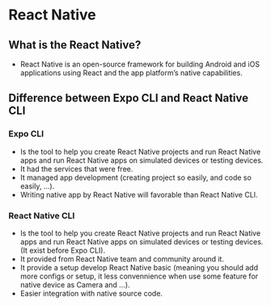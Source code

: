 # React Native

## What is the React Native?
 - React Native is an open-source framework for building Android and iOS applications using React and the app platform’s native capabilities.
  
## Difference between Expo CLI and React Native CLI
### Expo CLI
 - Is the tool to help you create React Native projects and run React Native apps and run React Native apps on simulated devices or testing devices. 
 - It had the services that were free.
 - It managed app development (creating project so easily, and code so easily, ...).
 - Writing native app by React Native will favorable than React Native CLI.
### React Native CLI
  - Is the tool to help you create React Native projects and run React Native apps and run React Native apps on simulated devices or testing devices. (It exist before Expo CLI).
  - It provided from React Native team and community around it.
  - It provide a setup develop React Native basic (meaning you should add more configs or setup, it less convennience when use some feature for native device as Camera and ...).
  -  Easier integration with native source code.
